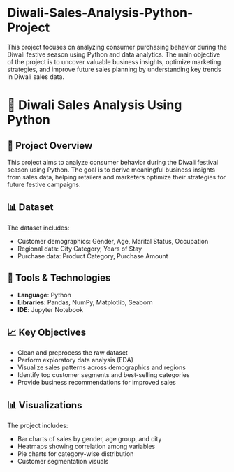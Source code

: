 # Diwali-Sales-Analysis-Python-Project
This project focuses on analyzing consumer purchasing behavior during the Diwali festive season using Python and data analytics. The main objective of the project is to uncover valuable business insights, optimize marketing strategies, and improve future sales planning by understanding key trends in Diwali sales data.

# 🎉 Diwali Sales Analysis Using Python

## 📌 Project Overview
This project aims to analyze consumer behavior during the Diwali festival season using Python. The goal is to derive meaningful business insights from sales data, helping retailers and marketers optimize their strategies for future festive campaigns.

## 📊 Dataset
The dataset includes:
- Customer demographics: Gender, Age, Marital Status, Occupation
- Regional data: City Category, Years of Stay
- Purchase data: Product Category, Purchase Amount

## 🔧 Tools & Technologies
- **Language**: Python
- **Libraries**: Pandas, NumPy, Matplotlib, Seaborn
- **IDE**: Jupyter Notebook 

## 📈 Key Objectives
- Clean and preprocess the raw dataset
- Perform exploratory data analysis (EDA)
- Visualize sales patterns across demographics and regions
- Identify top customer segments and best-selling categories
- Provide business recommendations for improved sales


## 📊 Visualizations
The project includes:
- Bar charts of sales by gender, age group, and city
- Heatmaps showing correlation among variables
- Pie charts for category-wise distribution
- Customer segmentation visuals


